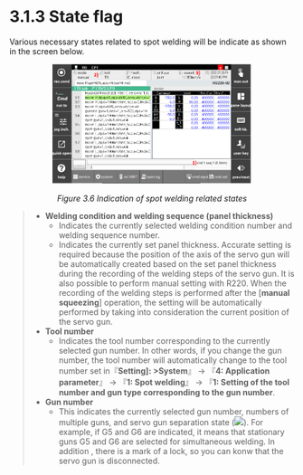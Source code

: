 ﻿# 3.1.3 State flag

Various necessary states related to spot welding will be indicate as shown in the screen below.

<p align="center">
 <img src="../../_assets/image_eng.png" width="70%"></img>
 <em><p align="center">Figure 3.6 Indication of spot welding related states</p></em>
</p>


>-  **Welding condition and welding sequence (panel thickness)**
>       - Indicates the currently selected welding condition number and welding sequence number.
>       - Indicates the currently set panel thickness. Accurate setting is required because the position of the axis of the servo gun will be automatically created based on the set panel thickness during the recording of the welding steps of the servo gun. It is also possible to perform manual setting with R220. When the recording of the welding steps is performed after the \[**manual squeezing**] operation, the setting will be automatically performed by taking into consideration the current position of the servo gun.
>-  **Tool number**
>       - Indicates the tool number corresponding to the currently selected gun number. In other words, if you change the gun number, the tool number will automatically change to the tool number set in『**Setting]: >System**』 → 『**4: Application parameter**』 → 『**1: Spot welding**』 → 『**1: Setting of the tool number and gun type corresponding to the gun number**.
>-  **Gun number**
>       - This indicates the currently selected gun number, numbers of multiple guns, and servo gun separation state (![](<../../_assets/image_39_eng.png>)). For example, if G5 and G6 are indicated, it means that stationary guns G5 and G6 are selected for simultaneous welding. In addition , there is a mark of a lock, so you can konw that the servo gun is disconnected.&#x20;
>

